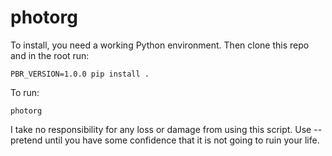 # photorg

To install, you need a working Python environment. Then clone this repo and in the root run:

    PBR_VERSION=1.0.0 pip install .

To run:

    photorg

I take no responsibility for any loss or damage from using this script. Use --pretend until you have some confidence that it is not going to ruin your life.

